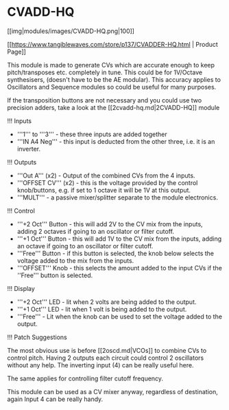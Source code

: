 # CVADD-HQ

[[img|modules/images/CVADD-HQ.png|100]]

[[https://www.tangiblewaves.com/store/p137/CVADDER-HQ.html | Product Page]]

This module is made to generate CVs which are accurate enough to keep pitch/transposes etc. completely in tune. This could be for 1V/Octave synthesisers, (doesn't have to be the AE modular). This accuracy applies to Oscillators and Sequence modules so could be useful for many purposes.

If the transposition buttons are not necessary and you could use two precision adders, take a look at the [[2cvadd-hq.md|2CVADD-HQ]] module


!!! Inputs

* '''1''' to '''3''' - these three inputs are added together
* '''IN A4 Neg''' - this input is deducted from the other three, i.e. it is an inverter.

!!! Outputs

* '''Out A''' (x2) - Output of the combined CVs from the 4 inputs.
* '''OFFSET CV''' (x2) - this is the voltage provided by the control knob/buttons, e.g. if set to 1 octave it will be 1V at this output.
* '''MULT''' - a passive mixer/splitter separate to the module electronics.

!!! Control

* '''+2 Oct''' Button - this will add 2V to the CV mix from the inputs, adding 2 octaves if going to an oscillator or filter cutoff.
* '''+1 Oct''' Button - this will add 1V to the CV mix from the inputs, adding an octave if going to an oscillator or filter cutoff.
* '''Free''' Button - if this button is selected, the knob below selects the voltage added to the mix from the inputs.
* '''OFFSET''' Knob - this selects the amount added to the input CVs if the ''Free''' button is selected.

!!! Display

* '''+2 Oct'''  LED - lit when 2 volts are being added to the output.
* '''+1 Oct''' LED - lit when 1 volt is being added to the output.
* '''Free''' - Lit when the knob can be used to set the voltage added to the output.

!!! Patch Suggestions

The most obvious use is before [[2oscd.md|VCOs]] to combine CVs to control pitch. Having 2 outputs each circuit could control 2 oscillators without any help. The inverting input (4) can be really useful here.

The same applies for controlling filter cutoff frequency.

This module can be used as a CV mixer anyway, regardless of destination, again Input 4 can be really handy.
